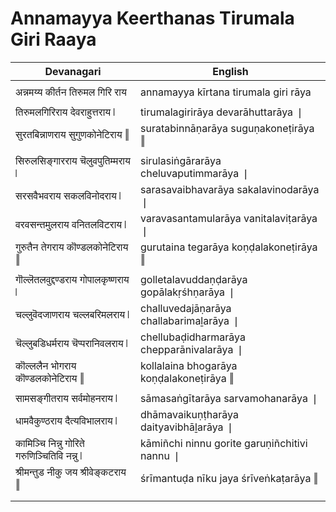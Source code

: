 # Annamayya Keerthanas Tirumala Giri Raaya

| Devanagari | English |
| ------ | ------ |
|  |  |
| अन्नमय्य कीर्तन तिरुमल गिरि राय   | annamayya kīrtana tirumala giri rāya   |
|  |  |
| तिरुमलगिरिराय देवराहुत्तराय ❘   | tirumalagirirāya devarāhuttarāya ❘   |
| सुरतबिन्नाणराय सुगुणकोनेटिराय ‖   | suratabinnāṇarāya suguṇakoneṭirāya ‖   |
|  |  |
| सिरुलसिङ्गारराय चॆलुवपुतिम्मराय ❘   | sirulasiṅgārarāya cheluvaputimmarāya ❘   |
| सरसवैभवराय सकलविनोदराय ❘   | sarasavaibhavarāya sakalavinodarāya ❘   |
| वरवसन्तमुलराय वनितलविटराय ❘   | varavasantamularāya vanitalaviṭarāya ❘   |
| गुरुतैन तेगराय कॊण्डलकोनेटिराय ‖   | gurutaina tegarāya koṇḍalakoneṭirāya ‖   |
|  |  |
| गॊल्लॆतलवुद्दण्डराय गोपालकृष्णराय ❘   | golletalavuddaṇḍarāya gopālakṛśhṇarāya ❘   |
| चल्लुवॆदजाणराय चल्लबरिमलराय ❘   | challuvedajāṇarāya challabarimaḻarāya ❘   |
| चॆल्लुबडिधर्मराय चॆप्परानिवलराय ❘   | chellubaḍidharmarāya chepparānivalarāya ❘   |
| कॊल्ललैन भोगराय कॊण्डलकोनेटिराय ‖   | kollalaina bhogarāya koṇḍalakoneṭirāya ‖   |
|  |  |
| सामसङ्गीतराय सर्वमोहनराय ❘   | sāmasaṅgītarāya sarvamohanarāya ❘   |
| धामवैकुण्ठराय दैत्यविभालराय ❘   | dhāmavaikuṇṭharāya daityavibhāḻarāya ❘   |
| कामिञ्चि निन्नु गोरिते गरुणिञ्चितिवि नन्नु ❘   | kāmiñchi ninnu gorite garuṇiñchitivi nannu ❘   |
| श्रीमन्तुड नीकु जय श्रीवेङ्कटराय ‖   | śrīmantuḍa nīku jaya śrīveṅkaṭarāya ‖   |
|  |  |
|  |  |

